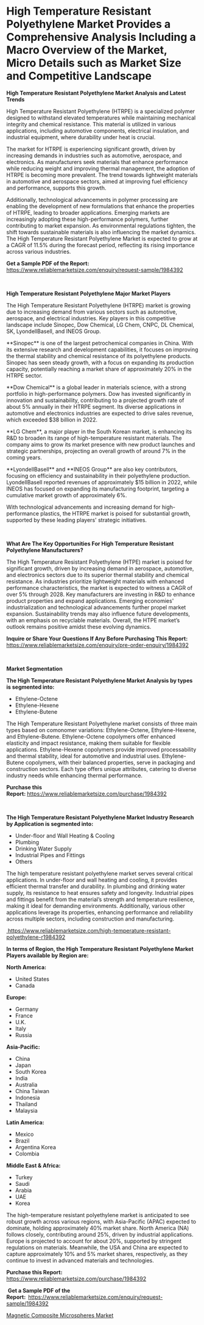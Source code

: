 <p><h1>High Temperature Resistant Polyethylene Market Provides a Comprehensive Analysis Including a Macro Overview of the Market, Micro Details such as Market Size and Competitive Landscape</h1></p><p><strong>High Temperature Resistant Polyethylene Market Analysis and Latest Trends</strong></p>
<p><p>High Temperature Resistant Polyethylene (HTRPE) is a specialized polymer designed to withstand elevated temperatures while maintaining mechanical integrity and chemical resistance. This material is utilized in various applications, including automotive components, electrical insulation, and industrial equipment, where durability under heat is crucial. </p><p>The market for HTRPE is experiencing significant growth, driven by increasing demands in industries such as automotive, aerospace, and electronics. As manufacturers seek materials that enhance performance while reducing weight and improving thermal management, the adoption of HTRPE is becoming more prevalent. The trend towards lightweight materials in automotive and aerospace sectors, aimed at improving fuel efficiency and performance, supports this growth.</p><p>Additionally, technological advancements in polymer processing are enabling the development of new formulations that enhance the properties of HTRPE, leading to broader applications. Emerging markets are increasingly adopting these high-performance polymers, further contributing to market expansion. As environmental regulations tighten, the shift towards sustainable materials is also influencing the market dynamics. The High Temperature Resistant Polyethylene Market is expected to grow at a CAGR of 11.5% during the forecast period, reflecting its rising importance across various industries.</p></p>
<p><strong>Get a Sample PDF of the Report:&nbsp;</strong> <a href="https://www.reliablemarketsize.com/enquiry/request-sample/1984392?utm_campaign=2253&utm_medium=2&utm_source=Github&utm_content=ia&utm_term=05022025&utm_id=high-temperature-resistant-polyethylene">https://www.reliablemarketsize.com/enquiry/request-sample/1984392</a></p>
<p>&nbsp;</p>
<p><strong>High Temperature Resistant Polyethylene Major Market Players</strong></p>
<p><p>The High Temperature Resistant Polyethylene (HTRPE) market is growing due to increasing demand from various sectors such as automotive, aerospace, and electrical industries. Key players in this competitive landscape include Sinopec, Dow Chemical, LG Chem, CNPC, DL Chemical, SK, LyondellBasell, and INEOS Group.</p><p>**Sinopec** is one of the largest petrochemical companies in China. With its extensive research and development capabilities, it focuses on improving the thermal stability and chemical resistance of its polyethylene products. Sinopec has seen steady growth, with a focus on expanding its production capacity, potentially reaching a market share of approximately 20% in the HTRPE sector.</p><p>**Dow Chemical** is a global leader in materials science, with a strong portfolio in high-performance polymers. Dow has invested significantly in innovation and sustainability, contributing to a projected growth rate of about 5% annually in their HTRPE segment. Its diverse applications in automotive and electronics industries are expected to drive sales revenue, which exceeded $38 billion in 2022.</p><p>**LG Chem**, a major player in the South Korean market, is enhancing its R&D to broaden its range of high-temperature resistant materials. The company aims to grow its market presence with new product launches and strategic partnerships, projecting an overall growth of around 7% in the coming years.</p><p>**LyondellBasell** and **INEOS Group** are also key contributors, focusing on efficiency and sustainability in their polyethylene production. LyondellBasell reported revenues of approximately $15 billion in 2022, while INEOS has focused on expanding its manufacturing footprint, targeting a cumulative market growth of approximately 6%.</p><p>With technological advancements and increasing demand for high-performance plastics, the HTRPE market is poised for substantial growth, supported by these leading players' strategic initiatives.</p></p>
<p>&nbsp;</p>
<p><strong>What Are The Key Opportunities For High Temperature Resistant Polyethylene Manufacturers?</strong></p>
<p><p>The High Temperature Resistant Polyethylene (HTPE) market is poised for significant growth, driven by increasing demand in aerospace, automotive, and electronics sectors due to its superior thermal stability and chemical resistance. As industries prioritize lightweight materials with enhanced performance characteristics, the market is expected to witness a CAGR of over 5% through 2028. Key manufacturers are investing in R&D to enhance product properties and expand applications. Emerging economies' industrialization and technological advancements further propel market expansion. Sustainability trends may also influence future developments, with an emphasis on recyclable materials. Overall, the HTPE market’s outlook remains positive amidst these evolving dynamics.</p></p>
<p><strong>Inquire or Share Your Questions If Any Before Purchasing This Report:</strong> <a href="https://www.reliablemarketsize.com/enquiry/pre-order-enquiry/1984392?utm_campaign=2253&utm_medium=2&utm_source=Github&utm_content=ia&utm_term=05022025&utm_id=high-temperature-resistant-polyethylene">https://www.reliablemarketsize.com/enquiry/pre-order-enquiry/1984392</a></p>
<p>&nbsp;</p>
<p><strong>Market Segmentation</strong></p>
<p><strong>The High Temperature Resistant Polyethylene Market Analysis by types is segmented into:</strong></p>
<p><ul><li>Ethylene-Octene</li><li>Ethylene-Hexene</li><li>Ethylene-Butene</li></ul></p>
<p><p>The High Temperature Resistant Polyethylene market consists of three main types based on comonomer variations: Ethylene-Octene, Ethylene-Hexene, and Ethylene-Butene. Ethylene-Octene copolymers offer enhanced elasticity and impact resistance, making them suitable for flexible applications. Ethylene-Hexene copolymers provide improved processability and thermal stability, ideal for automotive and industrial uses. Ethylene-Butene copolymers, with their balanced properties, serve in packaging and construction sectors. Each type offers unique attributes, catering to diverse industry needs while enhancing thermal performance.</p></p>
<p><strong>Purchase this Report:&nbsp;</strong><a href="https://www.reliablemarketsize.com/purchase/1984392?utm_campaign=2253&utm_medium=2&utm_source=Github&utm_content=ia&utm_term=05022025&utm_id=high-temperature-resistant-polyethylene">https://www.reliablemarketsize.com/purchase/1984392</a></p>
<p>&nbsp;</p>
<p><strong>The High Temperature Resistant Polyethylene Market Industry Research by Application is segmented into:</strong></p>
<p><ul><li>Under-floor and Wall Heating & Cooling</li><li>Plumbing</li><li>Drinking Water Supply</li><li>Industrial Pipes and Fittings</li><li>Others</li></ul></p>
<p><p>The high temperature resistant polyethylene market serves several critical applications. In under-floor and wall heating and cooling, it provides efficient thermal transfer and durability. In plumbing and drinking water supply, its resistance to heat ensures safety and longevity. Industrial pipes and fittings benefit from the material’s strength and temperature resilience, making it ideal for demanding environments. Additionally, various other applications leverage its properties, enhancing performance and reliability across multiple sectors, including construction and manufacturing.</p></p>
<p><a href="https://www.reliablemarketsize.com/high-temperature-resistant-polyethylene-r1984392?utm_campaign=2253&utm_medium=2&utm_source=Github&utm_content=ia&utm_term=05022025&utm_id=high-temperature-resistant-polyethylene">&nbsp;https://www.reliablemarketsize.com/high-temperature-resistant-polyethylene-r1984392</a></p>
<p><strong>In terms of Region, the High Temperature Resistant Polyethylene Market Players available by Region are:</strong></p>
<p>
    <p> <strong> North America: </strong>
        <ul>
            <li>United States</li>
            <li>Canada</li>
        </ul>
        </p> 
    <p> <strong> Europe: </strong>
        <ul>
            <li>Germany</li>
            <li>France</li>
            <li>U.K.</li>
            <li>Italy</li>
            <li>Russia</li>
        </ul>
        </p> 
    <p> <strong> Asia-Pacific: </strong>
        <ul>
            <li>China</li>
            <li>Japan</li>
            <li>South Korea</li>
            <li>India</li>
            <li>Australia</li>
            <li>China Taiwan</li>
            <li>Indonesia</li>
            <li>Thailand</li>
            <li>Malaysia</li>
        </ul>
        </p> 
    <p> <strong> Latin America: </strong>
        <ul>
            <li>Mexico</li>
            <li>Brazil</li>
            <li>Argentina Korea</li>
            <li>Colombia</li>
        </ul>
        </p> 
    <p> <strong> Middle East & Africa: </strong>
        <ul>
            <li>Turkey</li>
            <li>Saudi</li>
            <li>Arabia</li>
            <li>UAE</li>
            <li>Korea</li>
        </ul>
    </p>
    </p>
<p><p>The high-temperature resistant polyethylene market is anticipated to see robust growth across various regions, with Asia-Pacific (APAC) expected to dominate, holding approximately 40% market share. North America (NA) follows closely, contributing around 25%, driven by industrial applications. Europe is projected to account for about 20%, supported by stringent regulations on materials. Meanwhile, the USA and China are expected to capture approximately 10% and 5% market shares, respectively, as they continue to invest in advanced materials and technologies.</p></p>
<p><strong>Purchase this Report: </strong><a href="https://www.reliablemarketsize.com/purchase/1984392?utm_campaign=2253&utm_medium=2&utm_source=Github&utm_content=ia&utm_term=05022025&utm_id=high-temperature-resistant-polyethylene">https://www.reliablemarketsize.com/purchase/1984392</a></p>
<p>&nbsp;<strong>Get a Sample PDF of the Report:&nbsp;&nbsp;</strong><a href="https://www.reliablemarketsize.com/enquiry/request-sample/1984392?utm_campaign=2253&utm_medium=2&utm_source=Github&utm_content=ia&utm_term=05022025&utm_id=high-temperature-resistant-polyethylene">https://www.reliablemarketsize.com/enquiry/request-sample/1984392</a></p>
<p><strong></strong></p>
<p><p><a href="https://github.com/risingtrista99259/Market-Research-Report-List-1/blob/main/magnetic-composite-microspheres-market.md?utm_campaign=2253&utm_medium=2&utm_source=Github&utm_content=ia&utm_term=05022025&utm_id=high-temperature-resistant-polyethylene">Magnetic Composite Microspheres Market</a></p></p>